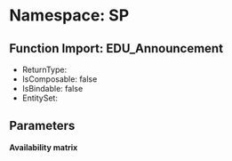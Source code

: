 # Namespace: SP

## Function Import: EDU_Announcement

- ReturnType: 
- IsComposable: false
- IsBindable: false
- EntitySet: 

## Parameters

**Availability matrix**


